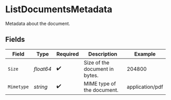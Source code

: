 # ListDocumentsMetadata

Metadata about the document.


## Fields

| Field                          | Type                           | Required                       | Description                    | Example                        |
| ------------------------------ | ------------------------------ | ------------------------------ | ------------------------------ | ------------------------------ |
| `Size`                         | *float64*                      | :heavy_check_mark:             | Size of the document in bytes. | 204800                         |
| `Mimetype`                     | *string*                       | :heavy_check_mark:             | MIME type of the document.     | application/pdf                |